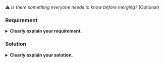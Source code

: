 :warning: _Is there something everyone needs to know before merging?_ (Optional)

### Requirement 
<details>
    <summary>
        <strong>Clearly explain your requirement.</strong> 
    </summary>
    <p>
       Give more details about your requirement
    </p>
</details>

### Solution
<details>
    <summary>
        <strong>Clearly explain your solution.</strong>           
    </summary>
    <p>
        Give more details about your solution
    </p>
</details>

